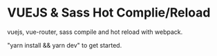 # VUEJS & Sass Hot Complie/Reload
vuejs, vue-router, sass compile and hot reload with webpack.

"yarn install && yarn dev" to get started.
